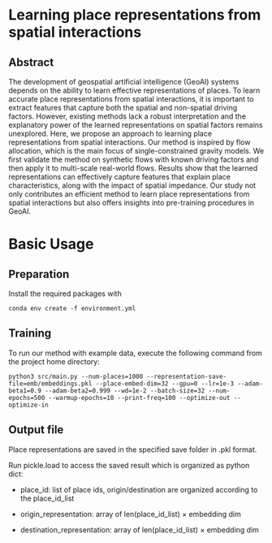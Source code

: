 # Learning place representations from spatial interactions
## Abstract
The development of geospatial artificial intelligence (GeoAI) systems depends on the ability to learn effective representations of places. To learn accurate place representations from spatial interactions, it is important to extract features that capture both the spatial and non-spatial driving factors. However, existing methods lack a robust interpretation and the explanatory power of the learned representations on spatial factors remains unexplored. Here, we propose an approach to learning place representations from spatial interactions. Our method is inspired by flow allocation, which is the main focus of single-constrained gravity models. We first validate the method on synthetic flows with known driving factors and then apply it to multi-scale real-world flows. Results show that the learned representations can effectively capture features that explain place characteristics, along with the impact of spatial impedance. Our study not only contributes an efficient method to learn place representations from spatial interactions but also offers insights into pre-training procedures in GeoAI.

# Basic Usage

## Preparation

Install the required packages with

```
conda env create -f environment.yml
```

## Training

To run our method with example data, execute the following command from the project home directory:

```
python3 src/main.py --num-places=1000 --representation-save-file=emb/embeddings.pkl --place-embed-dim=32 --gpu=0 --lr=1e-3 --adam-beta1=0.9 --adam-beta2=0.999 --wd=1e-2 --batch-size=32 --num-epochs=500 --warmup-epochs=10 --print-freq=100 --optimize-out --optimize-in
```

## Output file

Place representations are saved in the specified save folder in .pkl format. 

Run pickle.load to access the saved result which is organized as python dict:

- place_id: list of place ids, origin/destination are organized according to the place_id_list

- origin_representation: array of len(place_id_list) $\times$ embedding dim

- destination_representation: array of len(place_id_list) $\times$ embedding dim

